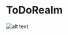 # ToDoRealm

![alt text](https://raw.githubusercontent.com/nschucky/ToDoRealm/tree/master/ToDoRealm/basic.gif)
